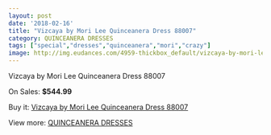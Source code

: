 ```yaml
---
layout: post
date: '2018-02-16'
title: "Vizcaya by Mori Lee Quinceanera Dress 88007"
category: QUINCEANERA DRESSES
tags: ["special","dresses","quinceanera","mori","crazy"]
image: http://img.eudances.com/4959-thickbox_default/vizcaya-by-mori-lee-quinceanera-dress-88007.jpg
---
```

Vizcaya by Mori Lee Quinceanera Dress 88007

On Sales: **$544.99**
<a href="https://www.eudances.com/en/quinceanera-dresses/1672-vizcaya-by-mori-lee-quinceanera-dress-88007.html"><amp-img layout="responsive" width="600" height="600" src="//img.eudances.com/4959-thickbox_default/vizcaya-by-mori-lee-quinceanera-dress-88007.jpg" alt="Vizcaya by Mori Lee Quinceanera Dress 88007 0" /></a>
<a href="https://www.eudances.com/en/quinceanera-dresses/1672-vizcaya-by-mori-lee-quinceanera-dress-88007.html"><amp-img layout="responsive" width="600" height="600" src="//img.eudances.com/4960-thickbox_default/vizcaya-by-mori-lee-quinceanera-dress-88007.jpg" alt="Vizcaya by Mori Lee Quinceanera Dress 88007 1" /></a>

Buy it: [Vizcaya by Mori Lee Quinceanera Dress 88007](https://www.eudances.com/en/quinceanera-dresses/1672-vizcaya-by-mori-lee-quinceanera-dress-88007.html "Vizcaya by Mori Lee Quinceanera Dress 88007")

View more: [QUINCEANERA DRESSES](https://www.eudances.com/en/17-quinceanera-dresses "QUINCEANERA DRESSES")